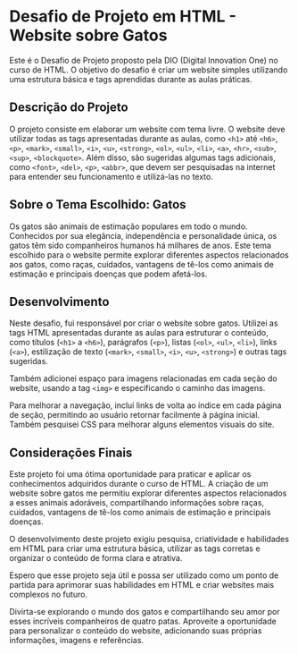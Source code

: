 # Desafio de Projeto em HTML - Website sobre Gatos

Este é o Desafio de Projeto proposto pela DIO (Digital Innovation One) no curso de HTML. O objetivo do desafio é criar um website simples utilizando uma estrutura básica e tags aprendidas durante as aulas práticas.

## Descrição do Projeto

O projeto consiste em elaborar um website com tema livre. O website deve utilizar todas as tags apresentadas durante as aulas, como `<h1>` até `<h6>`, `<p>`, `<mark>`, `<small>`, `<i>`, `<u>`, `<strong>`, `<ol>`, `<ul>`, `<li>`, `<a>`, `<hr>`, `<sub>`, `<sup>`, `<blockquote>`. Além disso, são sugeridas algumas tags adicionais, como `<font>`, `<del>`, `<p>`, `<abbr>`, que devem ser pesquisadas na internet para entender seu funcionamento e utilizá-las no texto.

## Sobre o Tema Escolhido: Gatos

Os gatos são animais de estimação populares em todo o mundo. Conhecidos por sua elegância, independência e personalidade única, os gatos têm sido companheiros humanos há milhares de anos. Este tema escolhido para o website permite explorar diferentes aspectos relacionados aos gatos, como raças, cuidados, vantagens de tê-los como animais de estimação e principais doenças que podem afetá-los.

## Desenvolvimento

Neste desafio, fui responsável por criar o website sobre gatos. Utilizei as tags HTML apresentadas durante as aulas para estruturar o conteúdo, como títulos (`<h1>` a `<h6>`), parágrafos (`<p>`), listas (`<ol>`, `<ul>`, `<li>`), links (`<a>`), estilização de texto (`<mark>`, `<small>`, `<i>`, `<u>`, `<strong>`) e outras tags sugeridas.


Também adicionei espaço para imagens relacionadas em cada seção do website, usando a tag `<img>` e especificando o caminho das imagens.

Para melhorar a navegação, incluí links de volta ao índice em cada página de seção, permitindo ao usuário retornar facilmente à página inicial. Também pesquisei CSS para melhorar alguns elementos visuais do site. 

## Considerações Finais

Este projeto foi uma ótima oportunidade para praticar e aplicar os conhecimentos adquiridos durante o curso de HTML. A criação de um website sobre gatos me permitiu explorar diferentes aspectos relacionados a esses animais adoráveis, compartilhando informações sobre raças, cuidados, vantagens de tê-los como animais de estimação e principais doenças.

O desenvolvimento deste projeto exigiu pesquisa, criatividade e habilidades em HTML para criar uma estrutura básica, utilizar as tags corretas e organizar o conteúdo de forma clara e atrativa.

Espero que esse projeto seja útil e possa ser utilizado como um ponto de partida para aprimorar suas habilidades em HTML e criar websites mais complexos no futuro.

Divirta-se explorando o mundo dos gatos e compartilhando seu amor por esses incríveis companheiros de quatro patas. Aproveite a oportunidade para personalizar o conteúdo do website, adicionando suas próprias informações, imagens e referências.